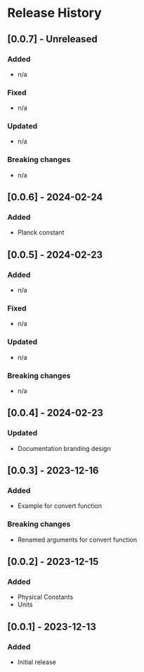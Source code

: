 # Release History

## [0.0.7] - Unreleased
### Added
* n/a
### Fixed
* n/a
### Updated
* n/a
### Breaking changes
* n/a

## [0.0.6] - 2024-02-24
### Added
* Planck constant

## [0.0.5] - 2024-02-23
### Added
* n/a
### Fixed
* n/a
### Updated
* n/a
### Breaking changes
* n/a

## [0.0.4] - 2024-02-23
### Updated
* Documentation branding design

## [0.0.3] - 2023-12-16
### Added
* Example for convert function
### Breaking changes
* Renamed arguments for convert function

## [0.0.2] - 2023-12-15
### Added
* Physical Constants
* Units

## [0.0.1] - 2023-12-13
### Added
* Initial release
